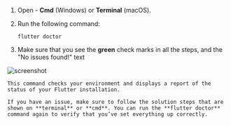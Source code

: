 1. Open - **Cmd** (Windows) or **Terminal** (macOS).

2. Run the following command:

   ```shell
   flutter doctor
   ```

3. Make sure that you see the **green** check marks in all the steps, and the "No issues found!" text

![screenshot](https://lh5.googleusercontent.com/bcv1I4hrEV6TPca9PxcQ_Cd66bXBOJwwi-g_qruPNMsz7vYBxfcngYq-VxoYr8KX6MUGev_69oGeqk9EbooeYKjrKP9KcgnaEggqNNLUO5nWY-9aeI8hCg0e3uLJwO-ppUK1BQKj)

    This command checks your environment and displays a report of the status of your Flutter installation.

    If you have an issue, make sure to follow the solution steps that are shown on **terminal** or **cmd**. You can run the **flutter doctor** command again to verify that you’ve set everything up correctly.

